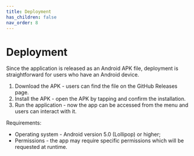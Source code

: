 ```yaml
---
title: Deployment
has_children: false
nav_order: 8
---
```


# Deployment

Since the application is released as an Android APK file, deployment is straightforward for users who have an Android device. 

1. Download the APK - users can find the file on the GitHub Releases page.
2. Install the APK - open the APK by tapping and confirm the installation.
3. Run the application - now the app can be accessed from the menu and users can interact with it.


Requirements:
- Operating system - Android version 5.0 (Lollipop) or higher;
- Permissions - the app may require specific permissions which will be requested at runtime.